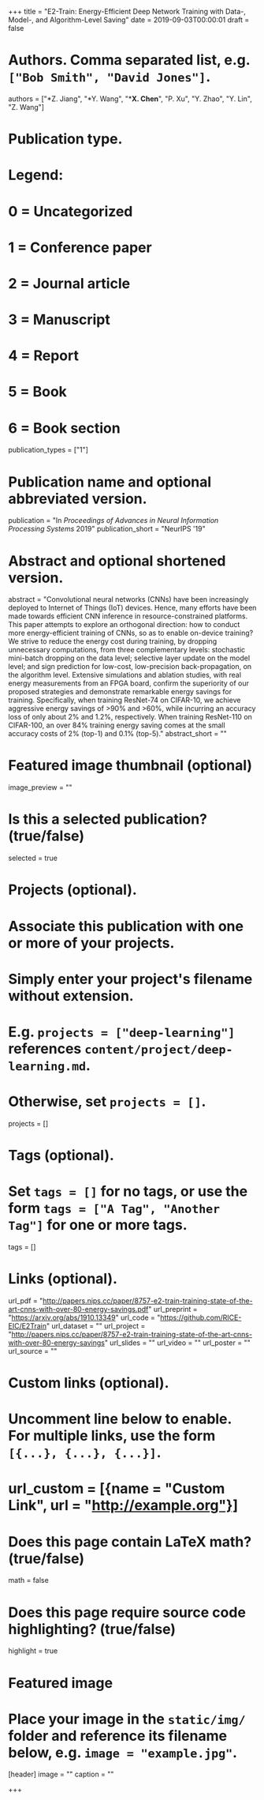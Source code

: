 +++
title = "E2-Train: Energy-Efficient Deep Network Training with Data-, Model-, and Algorithm-Level Saving"
date = 2019-09-03T00:00:01
draft = false

# Authors. Comma separated list, e.g. `["Bob Smith", "David Jones"]`.
authors = ["*Z. Jiang", "*Y. Wang", "***X. Chen**", "P. Xu", "Y. Zhao", "Y. Lin", "Z. Wang"]
# Publication type.
# Legend:
# 0 = Uncategorized
# 1 = Conference paper
# 2 = Journal article
# 3 = Manuscript
# 4 = Report
# 5 = Book
# 6 = Book section
publication_types = ["1"]

# Publication name and optional abbreviated version.
publication = "In *Proceedings of Advances in Neural Information Processing Systems* 2019"
publication_short = "NeurIPS '19"

# Abstract and optional shortened version.
abstract = "Convolutional neural networks (CNNs) have been increasingly deployed to Internet of Things (IoT) devices. Hence, many efforts have been made towards efficient CNN inference in resource-constrained platforms. This paper attempts to explore an orthogonal direction: how to conduct more energy-efficient training of CNNs, so as to enable on-device training? We strive to reduce the energy cost during training, by dropping unnecessary computations, from three complementary levels: stochastic mini-batch dropping on the data level; selective layer update on the model level; and sign prediction for low-cost, low-precision back-propagation, on the algorithm level. Extensive simulations and ablation studies, with real energy measurements from an FPGA board, confirm the superiority of our proposed strategies and demonstrate remarkable energy savings for training. Specifically, when training ResNet-74 on CIFAR-10, we achieve aggressive energy savings of >90% and >60%, while incurring an accuracy loss of only about 2% and 1.2%, respectively. When training ResNet-110 on CIFAR-100, an over 84% training energy saving comes at the small accuracy costs of 2% (top-1) and 0.1% (top-5)."
abstract_short = ""

# Featured image thumbnail (optional)
image_preview = ""

# Is this a selected publication? (true/false)
selected = true

# Projects (optional).
#   Associate this publication with one or more of your projects.
#   Simply enter your project's filename without extension.
#   E.g. `projects = ["deep-learning"]` references `content/project/deep-learning.md`.
#   Otherwise, set `projects = []`.
projects = []

# Tags (optional).
#   Set `tags = []` for no tags, or use the form `tags = ["A Tag", "Another Tag"]` for one or more tags.
tags = []

# Links (optional).
url_pdf = "http://papers.nips.cc/paper/8757-e2-train-training-state-of-the-art-cnns-with-over-80-energy-savings.pdf"
url_preprint = "https://arxiv.org/abs/1910.13349"
url_code = "https://github.com/RICE-EIC/E2Train"
url_dataset = ""
url_project = "http://papers.nips.cc/paper/8757-e2-train-training-state-of-the-art-cnns-with-over-80-energy-savings"
url_slides = ""
url_video = ""
url_poster = ""
url_source = ""

# Custom links (optional).
#   Uncomment line below to enable. For multiple links, use the form `[{...}, {...}, {...}]`.
# url_custom = [{name = "Custom Link", url = "http://example.org"}]

# Does this page contain LaTeX math? (true/false)
math = false

# Does this page require source code highlighting? (true/false)
highlight = true

# Featured image
# Place your image in the `static/img/` folder and reference its filename below, e.g. `image = "example.jpg"`.
[header]
image = ""
caption = ""

+++

